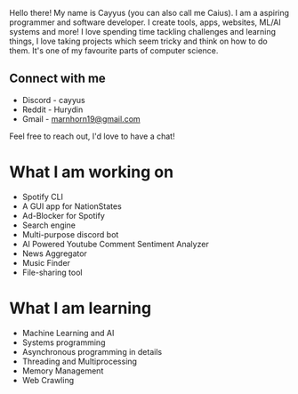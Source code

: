 Hello there! My name is Cayyus (you can also call me Caius). I am a aspiring programmer and software developer. I create tools, apps, websites, ML/AI systems and more! I love spending time tackling challenges and learning things, I love taking projects which seem tricky and think on how to do them. It's one of my favourite parts of computer science.

## Connect with me
- Discord - cayyus
- Reddit - Hurydin
- Gmail - marnhorn19@gmail.com <br>

Feel free to reach out, I'd love to have a chat!

# What I am working on
- Spotify CLI
- A GUI app for NationStates
- Ad-Blocker for Spotify
- Search engine
- Multi-purpose discord bot
- AI Powered Youtube Comment Sentiment Analyzer
- News Aggregator 
- Music Finder 
- File-sharing tool

# What I am learning 
- Machine Learning and AI
- Systems programming
- Asynchronous programming in details
- Threading and Multiprocessing
- Memory Management
- Web Crawling
<!---
Daviehoff/Daviehoff is a ✨ special ✨ repository because its `README.md` (this file) appears on your GitHub profile.
You can click the Preview link to take a look at your changes.
--->
